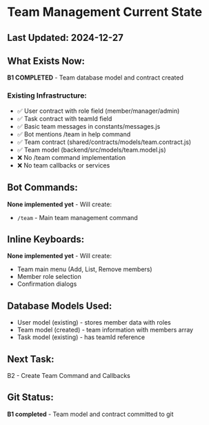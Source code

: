 # Team Management Current State

## Last Updated: 2024-12-27

## What Exists Now:
**B1 COMPLETED** - Team database model and contract created

### Existing Infrastructure:
- ✅ User contract with role field (member/manager/admin)
- ✅ Task contract with teamId field 
- ✅ Basic team messages in constants/messages.js
- ✅ Bot mentions /team in help command
- ✅ Team contract (shared/contracts/models/team.contract.js)
- ✅ Team model (backend/src/models/team.model.js)
- ❌ No /team command implementation
- ❌ No team callbacks or services

## Bot Commands:
**None implemented yet** - Will create:
- `/team` - Main team management command

## Inline Keyboards:
**None implemented yet** - Will create:
- Team main menu (Add, List, Remove members)
- Member role selection
- Confirmation dialogs

## Database Models Used:
- User model (existing) - stores member data with roles
- Team model (created) - team information with members array
- Task model (existing) - has teamId reference

## Next Task: 
B2 - Create Team Command and Callbacks

## Git Status:
**B1 completed** - Team model and contract committed to git